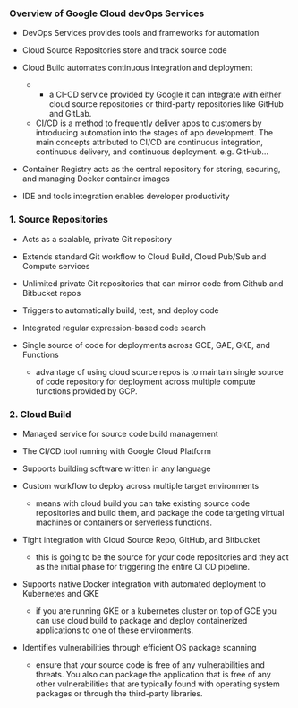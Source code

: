 ### Overview of Google Cloud devOps Services
- DevOps Services provides tools and frameworks for automation  

- Cloud Source Repositories store and track source code  

- Cloud Build automates continuous integration and deployment  
  + + a CI-CD service provided by Google it can integrate with either cloud source repositories or third-party repositories like GitHub and GitLab.  
  +  CI/CD is a method to frequently deliver apps to customers by introducing automation into the stages of app development. The main concepts attributed to CI/CD are continuous integration, continuous delivery, and continuous deployment. e.g. GitHub...

- Container Registry acts as the central repository for storing, securing, and managing Docker container images  

- IDE and tools integration enables developer productivity  

### 1. Source Repositories
- Acts as a scalable, private Git repository  

- Extends standard Git workflow to Cloud Build, Cloud Pub/Sub and Compute services  

- Unlimited private Git repositories that can mirror code from Github and Bitbucket repos  

- Triggers to automatically build, test, and deploy code  

- Integrated regular expression-based code search  

- Single source of code for deployments across GCE, GAE, GKE, and Functions  
  + advantage of using cloud source repos is to maintain single source of code repository for deployment across multiple compute functions provided by GCP.  

### 2. Cloud Build  
- Managed service for source code build management  

- The CI/CD tool running with Google Cloud Platform  

- Supports building software written in any language  

- Custom workflow to deploy across multiple target environments  
  + means with cloud build you can take existing source code repositories and build them, and package the code targeting virtual machines or containers or serverless functions.

- Tight integration with Cloud Source Repo, GitHub, and Bitbucket  
  + this is going to be the source for your code repositories and they act as the initial phase for triggering the entire CI CD pipeline.

- Supports native Docker integration with automated deployment to Kubernetes and GKE  
  + if you are running GKE or a kubernetes cluster on top of GCE you can use cloud build to package and deploy containerized applications to one of these environments.

- Identifies vulnerabilities through efficient OS package scanning  
  + ensure that your source code is free of any vulnerabilities and threats. You also can package the application that is free of any other vulnerabilities that are typically found with operating system packages or through the third-party libraries.
  
###
